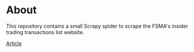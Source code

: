 # About
This repository contains a small Scrapy spider to scrape the FSMA's insider trading transactions list website.

[Article](https://medium.com/@Xxxxxxxxxxxxxx2/scraping-the-belgian-financial-services-and-markets-authoritys-insider-trading-data-aa5f853f7bb3)